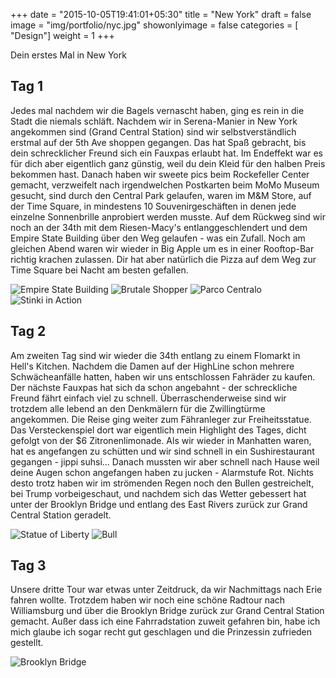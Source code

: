 +++
date = "2015-10-05T19:41:01+05:30"
title = "New York"
draft = false
image = "img/portfolio/nyc.jpg"
showonlyimage = false
categories = [ "Design"]
weight = 1
+++

Dein erstes Mal in New York

<!--more-->

## Tag 1
Jedes mal nachdem wir die Bagels vernascht haben, ging es rein in die Stadt die niemals schläft. Nachdem wir in Serena-Manier in New York  angekommen sind (Grand Central Station) sind wir selbstverständlich erstmal auf der 5th Ave shoppen gegangen. Das hat Spaß gebracht, bis dein schrecklicher Freund sich ein Fauxpas erlaubt hat. Im Endeffekt war es für dich aber eigentlich ganz günstig, weil du dein Kleid für den halben Preis bekommen hast. Danach haben wir sweete pics beim Rockefeller Center gemacht, verzweifelt nach irgendwelchen Postkarten beim MoMo Museum gesucht, sind durch den Central Park gelaufen, waren im M&M Store, auf der Time Square, in mindestens 10 Souvenirgeschäften in denen jede einzelne Sonnenbrille anprobiert werden musste. Auf dem Rückweg sind wir noch an der 34th mit dem Riesen-Macy's entlanggeschlendert und dem Empire State Building über den Weg gelaufen - was ein Zufall. Noch am gleichen Abend waren wir wieder in Big Apple um es in einer Rooftop-Bar richtig krachen zulassen. Dir hat aber natürlich die Pizza auf dem Weg zur Time Square bei Nacht am besten gefallen. 

![Empire State Building](/img/ESB.jpg "Empire State Building") ![Brutale Shopper](/img/Heftig.jpg "Brutale Shopper") ![Parco Centralo](/img/CP.jpg "Parco Centralo") ![Stinki in Action](/img/Stinki.jpg "Stinki in Action")



## Tag 2

Am zweiten Tag sind wir wieder die 34th entlang zu einem Flomarkt in Hell's Kitchen. Nachdem die Damen auf der HighLine schon mehrere Schwächeanfälle hatten, haben wir uns entschlossen Fahräder zu kaufen. Der nächste Fauxpas hat sich da schon angebahnt - der schreckliche Freund fährt einfach viel zu schnell. Überraschenderweise sind wir trotzdem alle lebend an den Denkmälern für die Zwillingtürme angekommen. Die Reise ging weiter zum Fähranleger zur Freiheitsstatue. Das Versteckenspiel dort war eigentlich mein Highlight des Tages, dicht gefolgt von der $6 Zitronenlimonade. Als wir wieder in Manhatten waren, hat es angefangen zu schütten und wir sind schnell in ein Sushirestaurant gegangen - jippi suhsi... 
Danach mussten wir aber schnell nach Hause weil deine Augen schon angefangen haben zu jucken - Alarmstufe Rot. Nichts desto trotz haben wir im strömenden Regen noch den Bullen gestreichelt, bei Trump vorbeigeschaut, und nachdem sich das Wetter gebessert hat unter der Brooklyn Bridge und entlang des East Rivers zurück zur Grand Central Station geradelt. 

![Statue of Liberty](/img/nyc2.jpg "Statue of Liberty") ![Bull](/img/Bull.jpg "Die 3 Bullen") 



## Tag 3

Unsere dritte Tour war etwas unter Zeitdruck, da wir Nachmittags nach Erie fahren wollte. Trotzdem haben wir noch eine schöne Radtour nach Williamsburg und über die Brooklyn Bridge zurück zur Grand Central Station gemacht. Außer dass ich eine Fahrradstation zuweit gefahren bin, habe ich mich glaube ich sogar recht gut geschlagen und die Prinzessin zufrieden gestellt. 

![Brooklyn Bridge](/img/BB.jpg "Brooklyn Bridge")